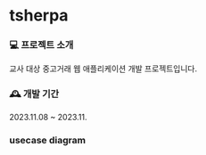 # tsherpa

###  💻 프로젝트 소개
교사 대상 중고거래 웹 애플리케이션 개발 프로젝트입니다.

### 🕰 개발 기간
2023.11.08 ~ 2023.11.

### usecase diagram
